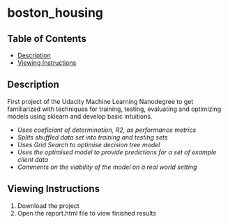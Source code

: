 boston_housing
===============================

## Table of Contents

* [Description](#description)
* [Viewing Instructions](#viewing-instructions)

## Description
First project of the Udacity Machine Learning Nanodegree to get familiarized with techniques for training, testing, evaluating and optimizing models using sklearn and develop basic intuitions. 

 + _Uses coeficiant of determination, R2, as performance metrics_
 + _Splits shuffled data set into training and testing sets_
 + _Uses Grid Search to optimise decision tree model_
 + _Uses the optimised model to provide predictions for a set of example client data_
 + _Comments on the viability of the model on a real world setting_

## Viewing Instructions

1. Download the project
2. Open the report.html file to view finished results

